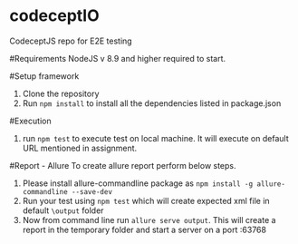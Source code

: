 # codeceptIO
CodeceptJS repo for E2E testing 

#Requirements
NodeJS v 8.9 and higher required to start.

#Setup framework
1. Clone the repository 
2. Run `npm install` to install all the dependencies listed in package.json

#Execution 
1. run `npm test` to execute test on local machine. It will execute on default URL mentioned in assignment. 

#Report - Allure 
To create allure report perform below steps. 
1. Please install allure-commandline package as `npm install -g allure-commandline --save-dev`
2. Run your test using `npm test` which will create expected xml file in default `\output` folder
3. Now from command line run `allure serve output`. This will create a report in the temporary folder and start a server on a port :63768
